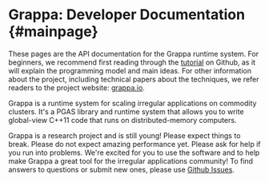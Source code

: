 Grappa: Developer Documentation    {#mainpage}
===========================
These pages are the API documentation for the Grappa runtime system. For beginners, we recommend first reading through the <a href="https://github.com/uwsampa/grappa/blob/master/doc/tutorial/tutorial.md">tutorial</a> on Github, as it will explain the programming model and main ideas. For other information about the project, including technical papers about the techniques, we refer readers to the project website: [grappa.io](http://grappa.io).

Grappa is a runtime system for scaling irregular applications on commodity clusters. It's a PGAS library and runtime system that allows you to write global-view C++11 code that runs on distributed-memory computers.

Grappa is a research project and is still young! Please expect things to break. Please do not expect amazing performance yet. Please ask for help if you run into problems. We're excited for you to use the software and to help make Grappa a great tool for the irregular applications community! To find answers to questions or submit new ones, please use [Github Issues](https://github.com/uwsampa/grappa/issues).
